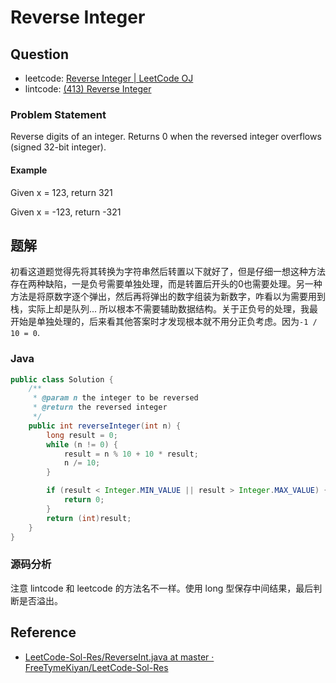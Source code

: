 # Reverse Integer

## Question

* leetcode: [Reverse Integer \| LeetCode OJ](https://leetcode.com/problems/reverse-integer/)
* lintcode: [\(413\) Reverse Integer](http://www.lintcode.com/en/problem/reverse-integer/)

### Problem Statement

Reverse digits of an integer. Returns 0 when the reversed integer overflows \(signed 32-bit integer\).

#### Example

Given x = 123, return 321

Given x = -123, return -321

## 题解

初看这道题觉得先将其转换为字符串然后转置以下就好了，但是仔细一想这种方法存在两种缺陷，一是负号需要单独处理，而是转置后开头的0也需要处理。另一种方法是将原数字逐个弹出，然后再将弹出的数字组装为新数字，咋看以为需要用到栈，实际上却是队列... 所以根本不需要辅助数据结构。关于正负号的处理，我最开始是单独处理的，后来看其他答案时才发现根本就不用分正负考虑。因为`-1 / 10 = 0`.

### Java

```java
public class Solution {
    /**
     * @param n the integer to be reversed
     * @return the reversed integer
     */
    public int reverseInteger(int n) {
        long result = 0;
        while (n != 0) {
            result = n % 10 + 10 * result;
            n /= 10;
        }

        if (result < Integer.MIN_VALUE || result > Integer.MAX_VALUE) {
            return 0;
        }
        return (int)result;
    }
}
```

### 源码分析

注意 lintcode 和 leetcode 的方法名不一样。使用 long 型保存中间结果，最后判断是否溢出。

## Reference

* [LeetCode-Sol-Res/ReverseInt.java at master · FreeTymeKiyan/LeetCode-Sol-Res](https://github.com/FreeTymeKiyan/LeetCode-Sol-Res/blob/master/Easy/ReverseInt.java)

